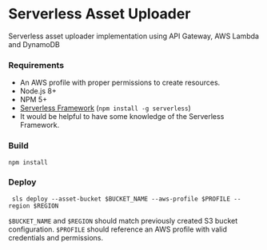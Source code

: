Serverless Asset Uploader
=========================

Serverless asset uploader implementation using API Gateway, AWS Lambda and DynamoDB 
### Requirements

- An AWS profile with proper permissions to create resources.
- Node.js 8+
- NPM 5+
- [Serverless Framework](https://serverless.com) (`npm install -g serverless`) 
- It would be helpful to have some knowledge of the Serverless Framework. 


### Build
 
```
npm install 
```

### Deploy
```
 sls deploy --asset-bucket $BUCKET_NAME --aws-profile $PROFILE --region $REGION
```

`$BUCKET_NAME` and `$REGION` should match previously created S3 bucket configuration. `$PROFILE` should reference an AWS profile with valid credentials and permissions.

